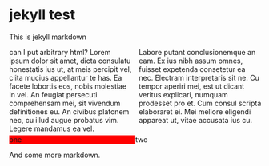 # jekyll test

This is jekyll markdown

<div style="columns: 2;">
can I put arbitrary html? Lorem ipsum dolor sit amet, dicta consulatu honestatis ius ut, at meis percipit vel, clita mucius appellantur te has. Ea facete lobortis eos, nobis molestiae in vel. An feugiat persecuti comprehensam mei, sit vivendum definitiones eu. An civibus platonem nec, cu illud augue probatus vim. Legere mandamus ea vel.

Labore putant conclusionemque an eam. Ex ius nibh assum omnes, fuisset expetenda consetetur ea nec. Electram interpretaris sit ne. Cu tempor aperiri mei, est ut dicant veritus explicari, numquam prodesset pro et. Cum consul scripta elaboraret ei. Mei meliore eligendi appareat ut, vitae accusata ius cu.
</div>


<style>
.foo {
  display: flex;
}
.foo>* {
  flex: 1 1 auto;
}
.one {
  background: red;
}
.two {
  backgrond: blue;
}
</style>
<div class="foo">
  <div class="one">one</div>
  <div class="two">two</div>
</div>

And some more markdown.
